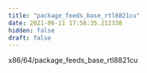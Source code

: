 ```yaml
---
title: "package_feeds_base_rtl8821cu"
date: 2021-06-11 17:58:35.212338
hidden: false
draft: false
---
```


x86/64/package_feeds_base_rtl8821cu

